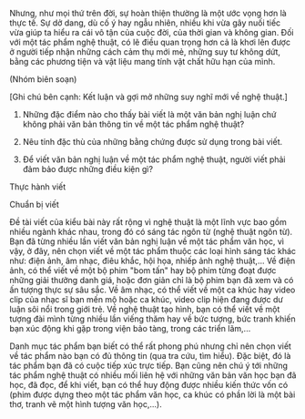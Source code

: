 Nhưng, như mọi thứ trên đời, sự hoàn thiện thường là một ước vọng hơn là thực tế. Sự dở dang, dù cố ý hay ngẫu nhiên, nhiều khi vừa gây nuối tiếc vừa giúp ta hiểu ra cái vô tận của cuộc đời, của thời gian và không gian. Đối với một tác phẩm nghệ thuật, có lẽ điều quan trọng hơn cả là khơi lên được ở người tiếp nhận những cách cảm thụ mới mẻ, những suy tư không dứt, bằng các phương tiện và vật liệu mang tính vật chất hữu hạn của mình.

(Nhóm biên soạn)

[Ghi chú bên cạnh: Kết luận và gợi mở những suy nghĩ mới về nghệ thuật.]

1. Những đặc điểm nào cho thấy bài viết là một văn bản nghị luận chứ không phải văn bản thông tin về một tác phẩm nghệ thuật?

2. Nêu tính đặc thù của những bằng chứng được sử dụng trong bài viết.

3. Để viết văn bản nghị luận về một tác phẩm nghệ thuật, người viết phải đảm bảo được những điều kiện gì?

Thực hành viết

Chuẩn bị viết

Đề tài viết của kiểu bài này rất rộng vì nghệ thuật là một lĩnh vực bao gồm nhiều ngành khác nhau, trong đó có sáng tác ngôn từ (nghệ thuật ngôn từ). Bạn đã từng nhiều lần viết văn bản nghị luận về một tác phẩm văn học, vì vậy, ở đây, nên chọn viết về một tác phẩm thuộc các loại hình sáng tác khác như: điện ảnh, âm nhạc, điêu khắc, hội họa, nhiếp ảnh nghệ thuật,... Về điện ảnh, có thể viết về một bộ phim "bom tấn" hay bộ phim từng đoạt được những giải thưởng danh giá, hoặc đơn giản chỉ là bộ phim bạn đã xem và có ấn tượng thực sự sâu sắc. Về âm nhạc, có thể viết về một ca khúc hay video clip của nhạc sĩ bạn mến mộ hoặc ca khúc, video clip hiện đang được dư luận sôi nổi trong giới trẻ. Về nghệ thuật tạo hình, bạn có thể viết về một tượng đài mình từng nhiều lần viếng thăm hay về bức tượng, bức tranh khiến bạn xúc động khi gặp trong viện bảo tàng, trong các triển lãm,...

Danh mục tác phẩm bạn biết có thể rất phong phú nhưng chỉ nên chọn viết về tác phẩm nào bạn có đủ thông tin (qua tra cứu, tìm hiểu). Đặc biệt, đó là tác phẩm bạn đã có cuộc tiếp xúc trực tiếp. Bạn cũng nên chú ý tới những tác phẩm nghệ thuật có nhiều mối liên hệ với những văn bản văn học bạn đã học, đã đọc, để khi viết, bạn có thể huy động được nhiều kiến thức vốn có (phim được dựng theo một tác phẩm văn học, ca khúc có phần lời là một bài thơ, tranh vẽ một hình tượng văn học,...).